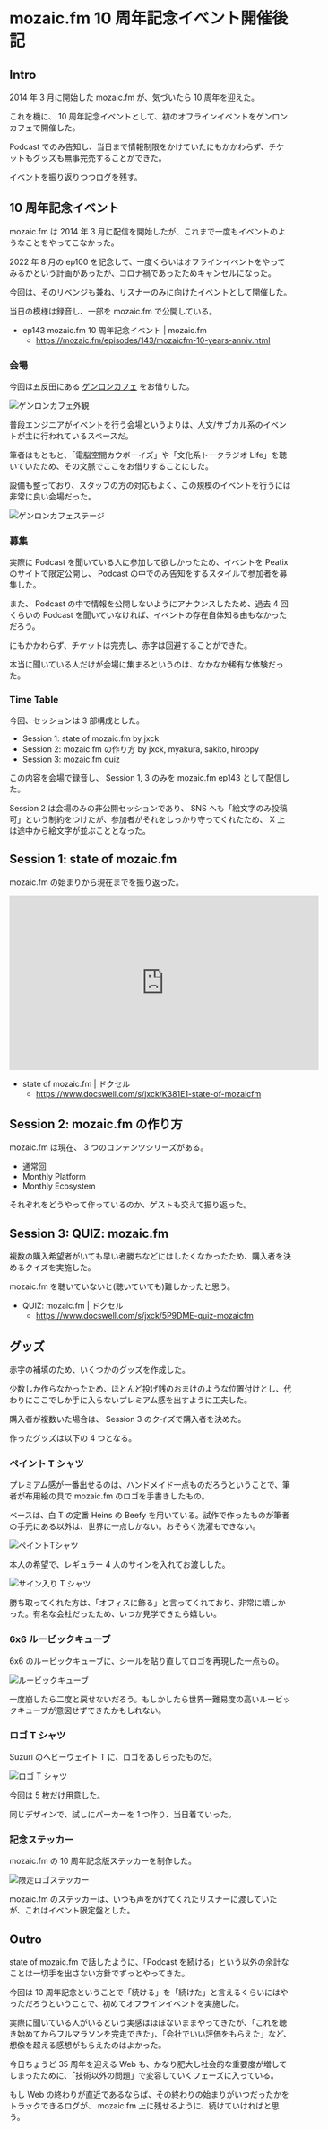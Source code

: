 # mozaic.fm 10 周年記念イベント開催後記

## Intro

2014 年 3 月に開始した mozaic.fm が、気づいたら 10 周年を迎えた。

これを機に、 10 周年記念イベントとして、初のオフラインイベントをゲンロンカフェで開催した。

Podcast でのみ告知し、当日まで情報制限をかけていたにもかかわらず、チケットもグッズも無事完売することができた。

イベントを振り返りつつログを残す。


## 10 周年記念イベント

mozaic.fm は 2014 年 3 月に配信を開始したが、これまで一度もイベントのようなことをやってこなかった。

2022 年 8 月の ep100 を記念して、一度くらいはオフラインイベントをやってみるかという計画があったが、コロナ禍であったためキャンセルになった。

今回は、そのリベンジも兼ね、リスナーのみに向けたイベントとして開催した。

当日の模様は録音し、一部を mozaic.fm で公開している。

- ep143 mozaic.fm 10 周年記念イベント | mozaic.fm
  - https://mozaic.fm/episodes/143/mozaicfm-10-years-anniv.html


### 会場

今回は五反田にある [ゲンロンカフェ](https://genron-cafe.jp/) をお借りした。

![ゲンロンカフェ外観](genroncafe.png#500x667)

普段エンジニアがイベントを行う会場というよりは、人文/サブカル系のイベントが主に行われているスペースだ。

筆者はもともと、「電脳空間カウボーイズ」や「文化系トークラジオ Life」を聴いていたため、その文脈でここをお借りすることにした。

設備も整っており、スタッフの方の対応もよく、この規模のイベントを行うには非常に良い会場だった。

![ゲンロンカフェステージ](stage.png#500x375)


### 募集

実際に Podcast を聞いている人に参加して欲しかったため、イベントを Peatix のサイトで限定公開し、 Podcast の中でのみ告知をするスタイルで参加者を募集した。

また、 Podcast の中で情報を公開しないようにアナウンスしたため、過去 4 回くらいの Podcast を聞いていなければ、イベントの存在自体知る由もなかっただろう。

にもかかわらず、チケットは完売し、赤字は回避することができた。

本当に聞いている人だけが会場に集まるというのは、なかなか稀有な体験だった。


### Time Table

今回、セッションは 3 部構成とした。

- Session 1: state of mozaic.fm by jxck
- Session 2: mozaic.fm の作り方 by jxck, myakura, sakito, hiroppy
- Session 3: mozaic.fm quiz

この内容を会場で録音し、 Session 1, 3 のみを mozaic.fm ep143 として配信した。

Session 2 は会場のみの非公開セッションであり、 SNS へも「絵文字のみ投稿可」という制約をつけたが、参加者がそれをしっかり守ってくれたため、 X 上は途中から絵文字が並ぶこととなった。


## Session 1: state of mozaic.fm

mozaic.fm の始まりから現在までを振り返った。

<iframe src="https://www.docswell.com/slide/K381E1/embed" allowfullscreen="true" width="552" height="311" style="border: 0px; display: block; padding: 0px;"></iframe>

- state of mozaic.fm | ドクセル
  - https://www.docswell.com/s/jxck/K381E1-state-of-mozaicfm


## Session 2: mozaic.fm の作り方

mozaic.fm は現在、 3 つのコンテンツシリーズがある。

- 通常回
- Monthly Platform
- Monthly Ecosystem

それぞれをどうやって作っているのか、ゲストも交えて振り返った。


## Session 3: QUIZ: mozaic.fm

複数の購入希望者がいても早い者勝ちなどにはしたくなかったため、購入者を決めるクイズを実施した。

mozaic.fm を聴いていないと(聴いていても)難しかったと思う。

- QUIZ: mozaic.fm | ドクセル
  - https://www.docswell.com/s/jxck/5P9DME-quiz-mozaicfm


## グッズ

赤字の補填のため、いくつかのグッズを作成した。

少数しか作らなかったため、ほとんど投げ銭のおまけのような位置付けとし、代わりにここでしか手に入らないプレミアム感を出すように工夫した。

購入者が複数いた場合は、 Session 3 のクイズで購入者を決めた。

作ったグッズは以下の 4 つとなる。


### ペイント T シャツ

プレミアム感が一番出せるのは、ハンドメイド一点ものだろうということで、筆者が布用絵の具で mozaic.fm のロゴを手書きしたもの。

ベースは、白 T の定番 Heins の Beefy を用いている。試作で作ったものが筆者の手元にある以外は、世界に一点しかない。おそらく洗濯もできない。

![ペイントTシャツ](painted-tshirt.png#500x375)

本人の希望で、レギュラー 4 人のサインを入れてお渡しした。

![サイン入り T シャツ](autograph-tshirt.png#500x667)

勝ち取ってくれた方は、「オフィスに飾る」と言ってくれており、非常に嬉しかった。有名な会社だったため、いつか見学できたら嬉しい。


### 6x6 ルービックキューブ

6x6 のルービックキューブに、シールを貼り直してロゴを再現した一点もの。

![ルービックキューブ](rubiks-cube.png#500x375)

一度崩したら二度と戻せないだろう。もしかしたら世界一難易度の高いルービックキューブが意図せずできたかもしれない。


### ロゴ T シャツ

Suzuri のヘビーウェイト T に、ロゴをあしらったものだ。

![ロゴ T シャツ](logo-tshirt.png#500x667)

今回は 5 枚だけ用意した。

同じデザインで、試しにパーカーを 1 つ作り、当日着ていった。


### 記念ステッカー

mozaic.fm の 10 周年記念版ステッカーを制作した。

![限定ロゴステッカー](sticker.png#500x565)

mozaic.fm のステッカーは、いつも声をかけてくれたリスナーに渡していたが、これはイベント限定盤とした。


## Outro

state of mozaic.fm で話したように、「Podcast を続ける」という以外の余計なことは一切手を出さない方針でずっとやってきた。

今回は 10 周年記念ということで「続ける」を「続けた」と言えるくらいにはやっただろうということで、初めてオフラインイベントを実施した。

実際に聞いている人がいるという実感はほぼないままやってきたが、「これを聴き始めてからフルマラソンを完走できた」、「会社でいい評価をもらえた」など、想像を超える感想がもらえたのはよかった。

今日ちょうど 35 周年を迎える Web も、かなり肥大し社会的な重要度が増してしまったために、「技術以外の問題」で変容していくフェーズに入っている。

もし Web の終わりが直近であるならば、その終わりの始まりがいつだったかをトラックできるログが、 mozaic.fm 上に残せるように、続けていければと思う。